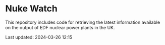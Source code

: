 # Nuke Watch

This repository includes code for retrieving the latest information available on the output of EDF nuclear power plants in the UK.

Last updated: 2024-03-26 12:15